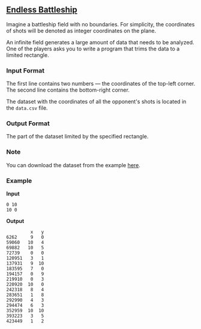 ## [Endless Battleship](../../../solutions/6.2/62_i.py)

Imagine a battleship field with no boundaries. For simplicity, the coordinates of shots will be denoted as integer coordinates on the plane.

An infinite field generates a large amount of data that needs to be analyzed. One of the players asks you to write a program that trims the data to a limited rectangle.

### Input Format

The first line contains two numbers — the coordinates of the top-left corner. The second line contains the bottom-right corner.

The dataset with the coordinates of all the opponent's shots is located in the `data.csv` file.

### Output Format

The part of the dataset limited by the specified rectangle.

### Note

You can download the dataset from the example [here](../../../tests/data/test_data_62_i.csv).

### Example

__Input__
```plaintext
0 10
10 0
```

__Output__
```plaintext
         x   y
6262     9   0
59060   10   4
69882   10   5
72739    0   0
120951   3   1
137931   9  10
183595   7   0
194157   0   9
219910   0   3
220920  10   0
242318   8   4
283651   1   8
292990   4   3
294474   6   3
352959  10  10
393223   3   5
423449   1   2
```